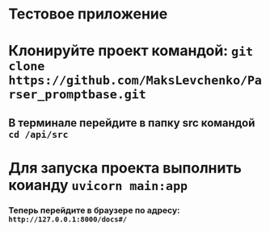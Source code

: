 # Тестовое приложение

# Клонируйте проект командой: `git clone https://github.com/MaksLevchenko/Parser_promptbase.git`

## В терминале перейдите в папку src командой `cd /api/src`

# Для запуска проекта выполнить коианду `uvicorn main:app`

### Теперь перейдите в браузере по адресу: `http://127.0.0.1:8000/docs#/`
